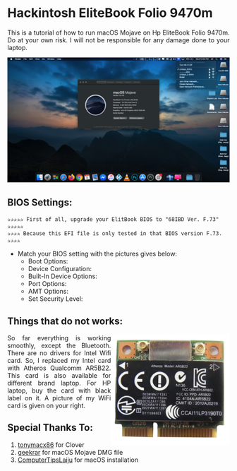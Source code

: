 # Hackintosh EliteBook Folio 9470m
<p align="justify" >
This is a tutorial of how to run macOS Mojave on Hp EliteBook Folio 9470m. Do at your own risk. I will not be responsible for any damage done to your laptop. 
 </p>
 <p align="center"><img src="images/screen_shot.png"></p>


## BIOS Settings:
  ```
  ✰✰✰✰✰ First of all, upgrade your ElitBook BIOS to "68IBD Ver. F.73" ✰✰✰✰✰
  ✰✰✰✰ Because this EFI file is only tested in that BIOS version F.73. ✰✰✰✰
  ```
  
- Match your BIOS setting with the pictures gives below:
  - Boot Options:
  - Device Configuration:
  - Built-In Device Options:
  - Port Options:
  - AMT Options:
  - Set Security Level:

## Things that do not works:
<img align="right" src="images/IMG_1404.png" height="250">
<p align="justify" >
So far everything is working smoothly, except the Bluetooth.
There are no drivers for Intel Wifi card. So, I replaced my Intel card with Atheros Qualcomm AR5B22.
This card is also available for different brand laptop. For HP laptop, buy the card with black label on it.
A picture of my WiFi card is given on your right.
</p>

## Special Thanks To:
1. [tonymacx86](https://www.tonymacx86.com) for Clover
2. [geekrar](https://www.geekrar.com) for macOS Mojave DMG file
3. [ComputerTipsLaiju](https://www.youtube.com/watch?v=57aA8e9YQSg&t=66s) for macOS installation
